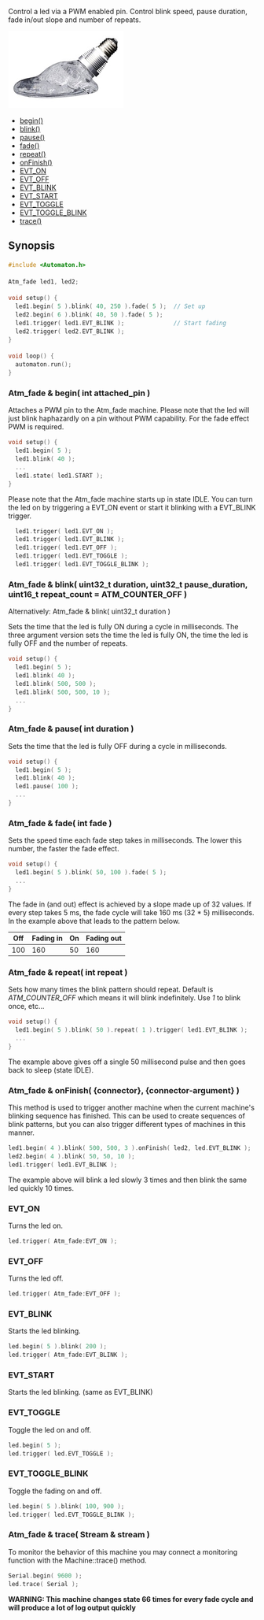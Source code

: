 Control a led via a PWM enabled pin. Control blink speed, pause duration, fade in/out slope and number of repeats.

![Fade](images/fade-small.jpg)

<!-- md-tocify-begin -->
* [begin()](#atm_fade--begin-int-attached_pin-)  
* [blink()](#atm_fade--blink-uint32_t-duration-uint32_t-pause_duration-uint16_t-repeat_count--atm_counter_off-)  
* [pause()](#atm_fade--pause-int-duration-)  
* [fade()](#atm_fade--fade-int-fade-)  
* [repeat()](#atm_fade--repeat-int-repeat-)  
* [onFinish()](#atm_fade--onfinish-connector-connector-argument-)  
* [EVT_ON](#evt_on)  
* [EVT_OFF](#evt_off)  
* [EVT_BLINK](#evt_blink)  
* [EVT_START](#evt_start)  
* [EVT_TOGGLE](#evt_toggle)  
* [EVT_TOGGLE_BLINK](#evt_toggle_blink)  
* [trace()](#atm_fade--trace-stream--stream-)  

<!-- md-tocify-end -->

## Synopsis ##

```c++
#include <Automaton.h>

Atm_fade led1, led2;

void setup() {
  led1.begin( 5 ).blink( 40, 250 ).fade( 5 );  // Set up
  led2.begin( 6 ).blink( 40, 50 ).fade( 5 );
  led1.trigger( led1.EVT_BLINK );              // Start fading
  led2.trigger( led2.EVT_BLINK );
}

void loop() {
  automaton.run();
}
```

### Atm_fade & begin( int attached_pin ) ###

Attaches a PWM pin to the Atm_fade machine. Please note that the led will just blink haphazardly on a pin without PWM capability. For the fade effect PWM is required.

```c++
void setup() {
  led1.begin( 5 );
  led1.blink( 40 );
  ...
  led1.state( led1.START );
}
```

Please note that the Atm_fade machine starts up in state IDLE. You can turn the led on by triggering a EVT_ON event or start it blinking with a EVT_BLINK trigger.

```c++
  led1.trigger( led1.EVT_ON );
  led1.trigger( led1.EVT_BLINK );
  led1.trigger( led1.EVT_OFF );
  led1.trigger( led1.EVT_TOGGLE );
  led1.trigger( led1.EVT_TOGGLE_BLINK );
```

### Atm_fade & blink( uint32_t duration, uint32_t pause_duration, uint16_t repeat_count = ATM_COUNTER_OFF ) ###
Alternatively: Atm_fade & blink( uint32_t duration )

Sets the time that the led is fully ON during a cycle in milliseconds.
The three argument version sets the time the led is fully ON, the time the led is fully OFF and the number of repeats.

```c++
void setup() {
  led1.begin( 5 );
  led1.blink( 40 );
  led1.blink( 500, 500 );
  led1.blink( 500, 500, 10 );
  ...
}
```

### Atm_fade & pause( int duration ) ###

Sets the time that the led is fully OFF during a cycle in milliseconds.

```c++
void setup() {
  led1.begin( 5 );
  led1.blink( 40 );
  led1.pause( 100 );
  ...
}
```

### Atm_fade & fade( int fade ) ###

Sets the speed time each fade step takes in milliseconds. The lower this number, the faster the fade effect.

```c++
void setup() {
  led1.begin( 5 ).blink( 50, 100 ).fade( 5 );
  ...
}
```

The fade in (and out) effect is achieved by a slope made up of 32 values. If every step takes 5 ms, the fade cycle will take 160 ms (32 * 5) milliseconds. In the example above that leads to the pattern below.


Off | Fading in | On | Fading out
------------ | ------------- | ------------- | -------------
100 | 160 | 50 | 160

### Atm_fade & repeat( int repeat ) ###

Sets how many times the blink pattern should repeat. Default is *ATM_COUNTER_OFF* which means it will blink indefinitely. Use *1* to blink once, etc...

```c++
void setup() {
  led1.begin( 5 ).blink( 50 ).repeat( 1 ).trigger( led1.EVT_BLINK );
  ...
}
```

The example above gives off a single 50 millisecond pulse and then goes back to sleep (state IDLE).

### Atm_fade & onFinish( {connector}, {connector-argument} ) ###

This method is used to trigger another machine when the current machine's blinking sequence has finished. This can be used to create sequences of blink patterns, but you can also trigger different types of machines in this manner.

```c++
led1.begin( 4 ).blink( 500, 500, 3 ).onFinish( led2, led.EVT_BLINK );
led2.begin( 4 ).blink( 50, 50, 10 );
led1.trigger( led1.EVT_BLINK );
```
The example above will blink a led slowly 3 times and then blink the same led quickly 10 times.

### EVT_ON ###

Turns the led on.

```c++
led.trigger( Atm_fade:EVT_ON );
```

### EVT_OFF ###

Turns the led off.

```c++
led.trigger( Atm_fade:EVT_OFF );
```

### EVT_BLINK ###

Starts the led blinking.

```c++
led.begin( 5 ).blink( 200 );
led.trigger( Atm_fade:EVT_BLINK );
```

### EVT_START ###

Starts the led blinking. (same as EVT_BLINK)

### EVT_TOGGLE ###

Toggle the led on and off.

```c++
led.begin( 5 );
led.trigger( led.EVT_TOGGLE );
```

### EVT_TOGGLE_BLINK ###

Toggle the fading on and off.

```c++
led.begin( 5 ).blink( 100, 900 );
led.trigger( led.EVT_TOGGLE_BLINK );
```

### Atm_fade & trace( Stream & stream ) ###

To monitor the behavior of this machine you may connect a monitoring function with the Machine::trace() method. 

```c++
Serial.begin( 9600 );
led.trace( Serial );
```

**WARNING: This machine changes state 66 times for every fade cycle and will produce a lot of log output quickly**



